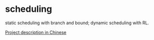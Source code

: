 # scheduling
static scheduling with branch and bound; dynamic scheduling with RL.

[Project description in Chinese](http://htmlpreview.github.io/?https://github.com/natnij/scheduling/blob/master/doc/scheduling.html)
